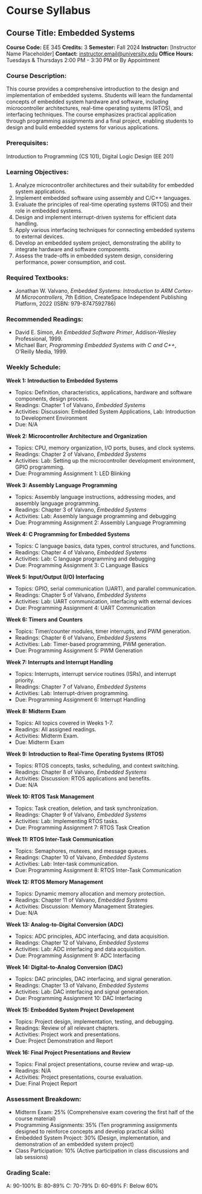 # Course Syllabus
## Course Title: Embedded Systems
**Course Code:** EE 345
**Credits:** 3
**Semester:** Fall 2024
**Instructor:** [Instructor Name Placeholder]
**Contact:** instructor.email@university.edu
**Office Hours:** Tuesdays & Thursdays 2:00 PM - 3:30 PM or By Appointment

### Course Description:
This course provides a comprehensive introduction to the design and implementation of embedded systems. Students will learn the fundamental concepts of embedded system hardware and software, including microcontroller architectures, real-time operating systems (RTOS), and interfacing techniques. The course emphasizes practical application through programming assignments and a final project, enabling students to design and build embedded systems for various applications.

### Prerequisites:
Introduction to Programming (CS 101), Digital Logic Design (EE 201)

### Learning Objectives:
1.  Analyze microcontroller architectures and their suitability for embedded system applications.
2.  Implement embedded software using assembly and C/C++ languages.
3.  Evaluate the principles of real-time operating systems (RTOS) and their role in embedded systems.
4.  Design and implement interrupt-driven systems for efficient data handling.
5.  Apply various interfacing techniques for connecting embedded systems to external devices.
6.  Develop an embedded system project, demonstrating the ability to integrate hardware and software components.
7.  Assess the trade-offs in embedded system design, considering performance, power consumption, and cost.

### Required Textbooks:
- Jonathan W. Valvano, *Embedded Systems: Introduction to ARM Cortex-M Microcontrollers*, 7th Edition, CreateSpace Independent Publishing Platform, 2022 (ISBN: 979-8747592786)

### Recommended Readings:
-  David E. Simon, *An Embedded Software Primer*, Addison-Wesley Professional, 1999.
-  Michael Barr, *Programming Embedded Systems with C and C++*, O'Reilly Media, 1999.

### Weekly Schedule:
**Week 1: Introduction to Embedded Systems**
- Topics: Definition, characteristics, applications, hardware and software components, design process.
- Readings: Chapter 1 of Valvano, *Embedded Systems*
- Activities: Discussion: Embedded System Applications, Lab: Introduction to Development Environment
- Due: N/A

**Week 2: Microcontroller Architecture and Organization**
- Topics: CPU, memory organization, I/O ports, buses, and clock systems.
- Readings: Chapter 2 of Valvano, *Embedded Systems*
- Activities: Lab: Setting up the microcontroller development environment, GPIO programming.
- Due: Programming Assignment 1: LED Blinking

**Week 3: Assembly Language Programming**
- Topics: Assembly language instructions, addressing modes, and assembly language programming.
- Readings: Chapter 3 of Valvano, *Embedded Systems*
- Activities: Lab: Assembly language programming and debugging
- Due: Programming Assignment 2: Assembly Language Programming

**Week 4: C Programming for Embedded Systems**
- Topics: C language basics, data types, control structures, and functions.
- Readings: Chapter 4 of Valvano, *Embedded Systems*
- Activities: Lab: C language programming and debugging
- Due: Programming Assignment 3: C Language Basics

**Week 5: Input/Output (I/O) Interfacing**
- Topics: GPIO, serial communication (UART), and parallel communication.
- Readings: Chapter 5 of Valvano, *Embedded Systems*
- Activities: Lab: UART communication, interfacing with external devices
- Due: Programming Assignment 4: UART Communication

**Week 6: Timers and Counters**
- Topics: Timer/counter modules, timer interrupts, and PWM generation.
- Readings: Chapter 6 of Valvano, *Embedded Systems*
- Activities: Lab: Timer-based programming, PWM generation.
- Due: Programming Assignment 5: PWM Generation

**Week 7: Interrupts and Interrupt Handling**
- Topics: Interrupts, interrupt service routines (ISRs), and interrupt priority.
- Readings: Chapter 7 of Valvano, *Embedded Systems*
- Activities: Lab: Interrupt-driven programming.
- Due: Programming Assignment 6: Interrupt Handling

**Week 8: Midterm Exam**
- Topics: All topics covered in Weeks 1-7.
- Readings: All assigned readings.
- Activities: Midterm Exam.
- Due: Midterm Exam

**Week 9: Introduction to Real-Time Operating Systems (RTOS)**
- Topics: RTOS concepts, tasks, scheduling, and context switching.
- Readings: Chapter 8 of Valvano, *Embedded Systems*
- Activities: Discussion: RTOS applications and benefits.
- Due: N/A

**Week 10: RTOS Task Management**
- Topics: Task creation, deletion, and task synchronization.
- Readings: Chapter 9 of Valvano, *Embedded Systems*
- Activities: Lab: Implementing RTOS tasks.
- Due: Programming Assignment 7: RTOS Task Creation

**Week 11: RTOS Inter-Task Communication**
- Topics: Semaphores, mutexes, and message queues.
- Readings: Chapter 10 of Valvano, *Embedded Systems*
- Activities: Lab: Inter-task communication.
- Due: Programming Assignment 8: RTOS Inter-Task Communication

**Week 12: RTOS Memory Management**
- Topics: Dynamic memory allocation and memory protection.
- Readings: Chapter 11 of Valvano, *Embedded Systems*
- Activities: Discussion: Memory Management Strategies.
- Due: N/A

**Week 13: Analog-to-Digital Conversion (ADC)**
- Topics: ADC principles, ADC interfacing, and data acquisition.
- Readings: Chapter 12 of Valvano, *Embedded Systems*
- Activities: Lab: ADC interfacing and data acquisition.
- Due: Programming Assignment 9: ADC Interfacing

**Week 14: Digital-to-Analog Conversion (DAC)**
- Topics: DAC principles, DAC interfacing, and signal generation.
- Readings: Chapter 13 of Valvano, *Embedded Systems*
- Activities: Lab: DAC interfacing and signal generation.
- Due: Programming Assignment 10: DAC Interfacing

**Week 15: Embedded System Project Development**
- Topics: Project design, implementation, testing, and debugging.
- Readings: Review of all relevant chapters.
- Activities: Project work and presentations.
- Due: Project Demonstration and Report

**Week 16: Final Project Presentations and Review**
- Topics: Final project presentations, course review and wrap-up.
- Readings: N/A
- Activities: Project presentations, course evaluation.
- Due: Final Project Report

### Assessment Breakdown:
*   Midterm Exam: 25% (Comprehensive exam covering the first half of the course material)
*   Programming Assignments: 35% (Ten programming assignments designed to reinforce concepts and develop practical skills)
*   Embedded System Project: 30% (Design, implementation, and demonstration of an embedded system project)
*   Class Participation: 10% (Active participation in class discussions and lab sessions)

### Grading Scale:
A: 90-100%
B: 80-89%
C: 70-79%
D: 60-69%
F: Below 60%
